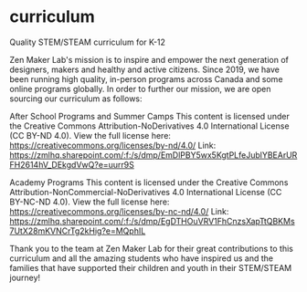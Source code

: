 # curriculum
Quality STEM/STEAM curriculum for K-12

Zen Maker Lab's mission is to inspire and empower the next generation of designers, makers and healthy and active citizens.
Since 2019, we have been running high quality, in-person programs across Canada and some online programs globally.
In order to further our mission, we are open sourcing our curriculum as follows:

After School Programs and Summer Camps
This content is licensed under the Creative Commons Attribution-NoDerivatives 4.0 International License (CC BY-ND 4.0).
View the full license here: https://creativecommons.org/licenses/by-nd/4.0/
Link: https://zmlhq.sharepoint.com/:f:/s/dmp/EmDlPBY5wx5KgtPLfeJublYBEArURFH2614hV_DEkgdVwQ?e=uurr9S

Academy Programs
This content is licensed under the Creative Commons Attribution-NonCommercial-NoDerivatives 4.0 International License (CC BY-NC-ND 4.0).
View the full license here: https://creativecommons.org/licenses/by-nc-nd/4.0/
Link: https://zmlhq.sharepoint.com/:f:/s/dmp/EgDTHOuVRV1FhCnzsXapTtQBKMs7UtX28mKVNCrTg2kHig?e=MQphIL

Thank you to the team at Zen Maker Lab for their great contributions to this curriculum and all the amazing students who have inspired us and the families that have supported their children and youth in their STEM/STEAM journey!
